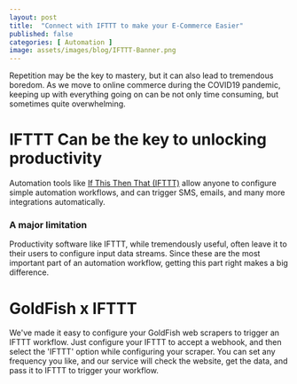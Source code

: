 ```yaml
---
layout: post
title:  "Connect with IFTTT to make your E-Commerce Easier"
published: false
categories: [ Automation ]
image: assets/images/blog/IFTTT-Banner.png
---
```

Repetition may be the key to mastery, but it can also lead to tremendous boredom. As we move to online commerce during the COVID19 pandemic, keeping up with everything going on can be not only time consuming, but sometimes quite overwhelming.

<h1>IFTTT Can be the key to unlocking productivity</h1>
Automation tools like <a href="https://ifttt.com">If This Then That (IFTTT)</a> allow anyone to configure simple automation workflows, and can trigger SMS, emails, and many more integrations automatically. 

<h3>A major limitation</h3>
Productivity software like IFTTT, while tremendously useful, often leave it to their users to configure input data streams. Since these are the most important part of an automation workflow, getting this part right makes a big difference.

<h1>GoldFish x IFTTT</h1>
We've made it easy to configure your GoldFish web scrapers to trigger an IFTTT workflow. Just configure your IFTTT to accept a webhook, and then select the 'IFTTT' option while configuring your scraper. You can set any frequency you like, and our service will check the website, get the data, and pass it to IFTTT to trigger your workflow. 
 